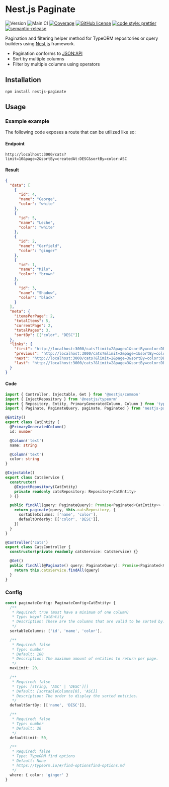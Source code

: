 # Nest.js Paginate

![Version](https://img.shields.io/github/package-json/v/ppetzold/nestjs-paginate)
![Main CI](https://github.com/ppetzold/nestjs-paginate/workflows/Main%20CI/badge.svg)
[![Coverage](https://img.shields.io/codecov/c/github/ppetzold/nestjs-paginate/master.svg)](https://codecov.io/gh/ppetzold/nestjs-paginate)
[![GitHub license](https://img.shields.io/github/license/ppetzold/nestjs-paginate.svg)](https://github.com/ppetzold/nestjs-paginate/blob/master/LICENSE)
[![code style: prettier](https://img.shields.io/badge/code_style-prettier-ff69b4.svg)](https://github.com/prettier/prettier)
[![semantic-release](https://img.shields.io/badge/%20%20%F0%9F%93%A6%F0%9F%9A%80-semantic--release-e10079.svg)](https://github.com/semantic-release/semantic-release)

Pagination and filtering helper method for TypeORM repositories or query builders using [Nest.js](https://nestjs.com/) framework.

- Pagination conforms to [JSON:API](https://jsonapi.org/)
- Sort by multiple columns
- Filter by multiple columns using operators

## Installation

```
npm install nestjs-paginate
```

## Usage

### Example example

The following code exposes a route that can be utilized like so:

#### Endpoint

```url
http://localhost:3000/cats?limit=10&page=2&sortBy=createdAt:DESC&sortBy=color:ASC
```

#### Result

```json
{
  "data": [
    {
      "id": 4,
      "name": "George",
      "color": "white"
    },
    {
      "id": 5,
      "name": "Leche",
      "color": "white"
    },
    {
      "id": 2,
      "name": "Garfield",
      "color": "ginger"
    },
    {
      "id": 1,
      "name": "Milo",
      "color": "brown"
    },
    {
      "id": 3,
      "name": "Shadow",
      "color": "black"
    }
  ],
  "meta": {
    "itemsPerPage": 2,
    "totalItems": 5,
    "currentPage": 2,
    "totalPages": 3,
    "sortBy": [["color", "DESC"]]
  },
  "links": {
    "first": "http://localhost:3000/cats?limit=2&page=1&sortBy=color:DESC",
    "previous": "http://localhost:3000/cats?&limit=2&page=1&sortBy=color:DESC",
    "next": "http://localhost:3000/cats?&limit=2&page=3&sortBy=color:DESC",
    "last": "http://localhost:3000/cats?&limit=2&page=3&sortBy=color:DESC"
  }
}
```

#### Code

```ts
import { Controller, Injectable, Get } from '@nestjs/common'
import { InjectRepository } from '@nestjs/typeorm'
import { Repository, Entity, PrimaryGeneratedColumn, Column } from 'typeorm'
import { Paginate, PaginateQuery, paginate, Paginated } from 'nestjs-paginate'

@Entity()
export class CatEntity {
  @PrimaryGeneratedColumn()
  id: number

  @Column('text')
  name: string

  @Column('text')
  color: string
}

@Injectable()
export class CatsService {
  constructor(
    @InjectRepository(CatEntity)
    private readonly catsRepository: Repository<CatEntity>
  ) {}

  public findAll(query: PaginateQuery): Promise<Paginated<CatEntity>> {
    return paginate(query, this.catsRepository, {
      sortableColumns: ['name', 'color'],
      defaultOrderby: [['color', 'DESC']],
    })
  }
}

@Controller('cats')
export class CatsController {
  constructor(private readonly catsService: CatsService) {}

  @Get()
  public findAll(@Paginate() query: PaginateQuery): Promise<Paginated<CatEntity>> {
    return this.catsService.findAll(query)
  }
}
```

### Config

```ts
const paginateConfig: PaginateConfig<CatEntity> {
  /**
   * Required: true (must have a minimum of one column)
   * Type: keyof CatEntity
   * Description: These are the columns that are valid to be sorted by.
   */
  sortableColumns: ['id', 'name', 'color'],

  /**
   * Required: false
   * Type: number
   * Default: 100
   * Description: The maximum amount of entities to return per page.
   */
  maxLimit: 20,

  /**
   * Required: false
   * Type: [string, 'ASC' | 'DESC'][]
   * Default: [sortableColumns[0], 'ASC]]
   * Description: The order to display the sorted entities.
   */
  defaultSortBy: [['name', 'DESC']],

  /**
   * Required: false
   * Type: number
   * Default: 20
   */
  defaultLimit: 50,

  /**
   * Required: false
   * Type: TypeORM find options
   * Default: None
   * https://typeorm.io/#/find-optionsfind-options.md
   */
  where: { color: 'ginger' }
}
```
